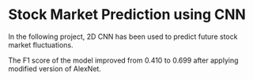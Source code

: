 # Stock Market Prediction using CNN

In the following project, 2D CNN has been used to predict future stock market fluctuations. </br>

The F1 score of the model improved from 0.410 to 0.699 after applying modified version of AlexNet.</br>
